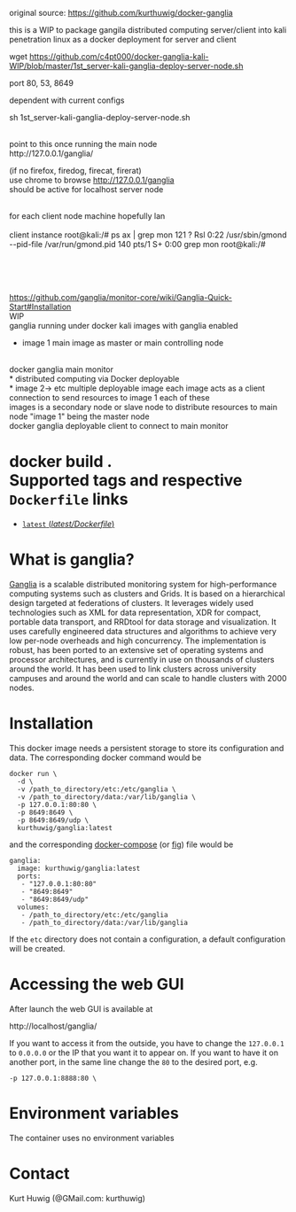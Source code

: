 original source: https://github.com/kurthuwig/docker-ganglia

this is a WIP to package gangila distributed computing server/client into kali penetration linux as a docker deployment for server and client


wget https://github.com/c4pt000/docker-ganglia-kali-WIP/blob/master/1st_server-kali-ganglia-deploy-server-node.sh


port 80, 53, 8649

dependent with current configs

sh 1st_server-kali-ganglia-deploy-server-node.sh

<br>
point to this once running the main node
<br>
http://127.0.0.1/ganglia/

(if no firefox, firedog, firecat, firerat)
<br>
use chrome to browse http://127.0.0.1/ganglia
<br>
should be active for localhost server node
<br>
<br>



for each client node machine hopefully lan
<br><br>
client instance
root@kali:/# ps ax | grep mon
    121 ?        Rsl    0:22 /usr/sbin/gmond --pid-file /var/run/gmond.pid
    140 pts/1    S+     0:00 grep mon
root@kali:/# 
<br><br>

<br>
<br>

https://github.com/ganglia/monitor-core/wiki/Ganglia-Quick-Start#Installation
<br>
WIP
<br>
ganglia running under docker kali images with ganglia enabled
<br>
* image 1 main image as master or main controlling node
<br>
docker ganglia main monitor
<br>
* distributed computing via Docker deployable
<br>
* image 2-> etc multiple deployable image each image acts as a client connection to send resources to image 1 each of these 
<br>
images is a secondary node or slave node to distribute resources to main node "image 1" being the master node
<br>
docker ganglia deployable client to connect to main monitor
<br>

docker build .
<br>
Supported tags and respective `Dockerfile` links
================================================

 - [`latest` (*latest/Dockerfile*)](https://github.com/kurthuwig/docker-ganglia/blob/master/Dockerfile)

What is ganglia?
================

[Ganglia](http://ganglia.info/) is a scalable distributed monitoring system for high-performance computing systems such as clusters and Grids. It is based on a hierarchical design targeted at federations of clusters. It leverages widely used technologies such as XML for data representation, XDR for compact, portable data transport, and RRDtool for data storage and visualization. It uses carefully engineered data structures and algorithms to achieve very low per-node overheads and high concurrency. The implementation is robust, has been ported to an extensive set of operating systems and processor architectures, and is currently in use on thousands of clusters around the world. It has been used to link clusters across university campuses and around the world and can scale to handle clusters with 2000 nodes.

Installation
============

This docker image needs a persistent storage to store its configuration and data.
The corresponding docker command would be

    docker run \
      -d \
      -v /path_to_directory/etc:/etc/ganglia \
      -v /path_to_directory/data:/var/lib/ganglia \
      -p 127.0.0.1:80:80 \
      -p 8649:8649 \
      -p 8649:8649/udp \
      kurthuwig/ganglia:latest

and the corresponding [docker-compose](http://docs.docker.com/compose/) (or [fig](http://www.fig.sh/)) file would be

    ganglia:
      image: kurthuwig/ganglia:latest
      ports:
       - "127.0.0.1:80:80"
       - "8649:8649"
       - "8649:8649/udp"
      volumes:
       - /path_to_directory/etc:/etc/ganglia
       - /path_to_directory/data:/var/lib/ganglia

If the `etc` directory does not contain a configuration, a default configuration will be created.

Accessing the web GUI
=====================

After launch the web GUI is available at

http://localhost/ganglia/

If you want to access it from the outside, you have to change the `127.0.0.1` to `0.0.0.0` or the IP that you want it to appear on.
If you want to have it on another port, in the same line change the `80` to the desired port, e.g.

    -p 127.0.0.1:8888:80 \

Environment variables
=====================

The container uses no environment variables

Contact
=======

Kurt Huwig (@GMail.com: kurthuwig)
